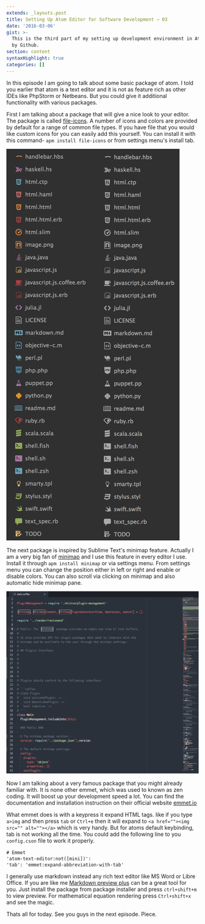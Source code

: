 ```yaml
---
extends: _layouts.post
title: Setting Up Atom Editor for Software Development – 03
date: '2016-03-06'
gist: >-
  This is the third part of my setting up development environment in Atom editor
  by Github.
section: content
syntaxHighlight: true
categories: []
---
```


In this episode I am going to talk about some basic package of atom. I told you earlier that atom is a text editor and it is not as feature rich as other IDEs like PhpStorm or Netbeans. But you could give it additional functionality with various packages.

First I am talking about a package that will give a nice look to your editor. The package is called [file-icons](https://atom.io/packages/file-icons). A number of icons and colors are provided by default for a range of common file types. If you have file that you would like custom icons for you can easily add this yourself. You can install it with this command- `apm install file-icons` or from settings menu's install tab.

![File Icons](/assets/images/posts/file-icon.png)

The next package is inspired by Sublime Text's minimap feature. Actually I am a very big fan of [minimap](https://atom.io/packages/minimap) and I use this feature in every editor I use. Install it through `apm install minimap` or via settings menu. From settings menu you can change the position either in left or right and enable or disable colors. You can also scroll via clicking on minimap and also automatic hide minimap pane.

![Minimap](/assets/images/posts/minimap.png)

Now I am talking about a very famous package that you might already familiar with. It is none other emmet, which was used to known as zen coding. It will boost up your development speed a lot. You can find the documentation and installation instruction on their official website [emmet.io](http://emmet.io)

What emmet does is with a keypress it expand HTML tags. like if you type `a>img` and then press `tab` or `Ctrl+e` then it will expand to `<a href=""><img src="" alt=""></a>` which is very handy. But for atoms default keybinding, tab is not working all the time. You could add the following line to you `config.cson` file to work it properly.

```
# Emmet
'atom-text-editor:not([mini])':
'tab': 'emmet:expand-abbreviation-with-tab'
```

I generally use markdown instead any rich text editor like MS Word or Libre Office. If you are like me [Markdown preview plus](https://atom.io/packages/markdown-preview-plus) can be a great tool for you. Just install the package from package installer and press `ctrl+shift+m` to view preview. For mathematical equation rendering press `Ctrl+shift+x` and see the magic.

Thats all for today. See you guys in the next episode. Piece.
